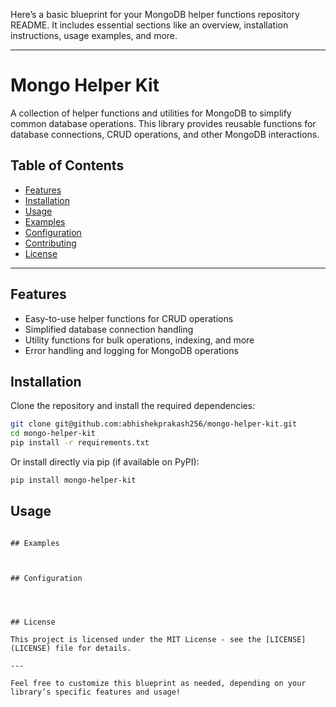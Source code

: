 
Here’s a basic blueprint for your MongoDB helper functions repository README. It includes essential sections like an overview, installation instructions, usage examples, and more.

---

# Mongo Helper Kit

A collection of helper functions and utilities for MongoDB to simplify common database operations. This library provides reusable functions for database connections, CRUD operations, and other MongoDB interactions.

## Table of Contents

- [Features](#features)
- [Installation](#installation)
- [Usage](#usage)
- [Examples](#examples)
- [Configuration](#configuration)
- [Contributing](#contributing)
- [License](#license)

---

## Features

- Easy-to-use helper functions for CRUD operations
- Simplified database connection handling
- Utility functions for bulk operations, indexing, and more
- Error handling and logging for MongoDB operations

## Installation

Clone the repository and install the required dependencies:

```bash
git clone git@github.com:abhishekprakash256/mongo-helper-kit.git
cd mongo-helper-kit
pip install -r requirements.txt
```

Or install directly via pip (if available on PyPI):

```bash
pip install mongo-helper-kit
```

## Usage


```

## Examples



## Configuration




## License

This project is licensed under the MIT License - see the [LICENSE](LICENSE) file for details.

---

Feel free to customize this blueprint as needed, depending on your library’s specific features and usage!